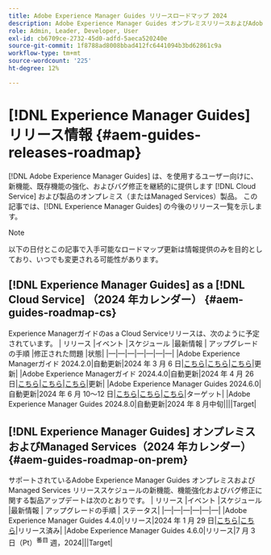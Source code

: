 ```yaml
---
title: Adobe Experience Manager Guides リリースロードマップ 2024
description: Adobe Experience Manager Guides オンプレミスリリースおよびAdobe Experience Manager Guides as a Cloud Service版のライブリリースおよび今後のリリースについて説明します
role: Admin, Leader, Developer, User
exl-id: cb6709ce-2732-45d0-adfd-5aeca520240e
source-git-commit: 1f8788ad8008bbad412fc6441094b3bd62861c9a
workflow-type: tm+mt
source-wordcount: '225'
ht-degree: 12%

---
```


# [!DNL Experience Manager Guides] リリース情報 {#aem-guides-releases-roadmap}

[!DNL Adobe Experience Manager Guides] は、を使用するユーザー向けに、新機能、既存機能の強化、およびバグ修正を継続的に提供します [!DNL Cloud Service] および製品のオンプレミス（またはManaged Services）製品。 この記事では、[!DNL Experience Manager Guides] の今後のリリース一覧を示します。

>[!NOTE]
>
>以下の日付とこの記事で入手可能なロードマップ更新は情報提供のみを目的としており、いつでも変更される可能性があります。

## [!DNL Experience Manager Guides] as a [!DNL Cloud Service] （2024 年カレンダー） {#aem-guides-roadmap-cs}

Experience Managerガイドのas a Cloud Serviceリリースは、次のように予定されています。 | リリース |イベント |スケジュール |最新情報 | アップグレードの手順 |修正された問題 |状態| |—|—|—|—|—|—|—| |Adobe Experience Managerガイド 2024.2.0|自動更新|2024 年 3 月 6 日|[こちら](whats-new-2024-2-0.md)|[こちら](upgrade-instructions-2024-2-0.md)|[こちら](fixed-issues-2024-2-0.md)|更新| |Adobe Experience Managerガイド 2024.4.0|自動更新|2024 年 4 月 26 日|[こちら](whats-new-2024-04-0.md)|[こちら](upgrade-instructions-2024-04-0.md)|[こちら](fixed-issues-2024-04-0.md)|更新| |Adobe Experience Manager Guides 2024.6.0|自動更新|2024 年 6 月 10～12 日|[こちら](whats-new-2024-06-0.md)|[こちら](upgrade-instructions-2024-06-0.md)|[こちら](fixed-issues-2024-04-0.md)|ターゲット| |Adobe Experience Manager Guides 2024.8.0|自動更新|2024 年 8 月中旬||||Target|

## [!DNL Experience Manager Guides] オンプレミスおよびManaged Services（2024 年カレンダー） {#aem-guides-roadmap-on-prem}

サポートされているAdobe Experience Manager Guides オンプレミスおよびManaged Services リリーススケジュールの新機能、機能強化およびバグ修正に関する製品アップデートは次のとおりです。 | リリース |イベント |スケジュール |最新情報 | アップグレードの手順 | ステータス| |—|—|—|—|—|—| |Adobe Experience Manager Guides 4.4.0|リリース|2024 年 1 月 29 日|[こちら](whats-new-4-4.md)|[こちら](upgrade-instructions-4-4.md)|リリース済み| |Adobe Experience Manager Guides 4.6.0|リリース|7 月 3 日（Pt）<sup>番目</sup> 週，2024|||Target|
